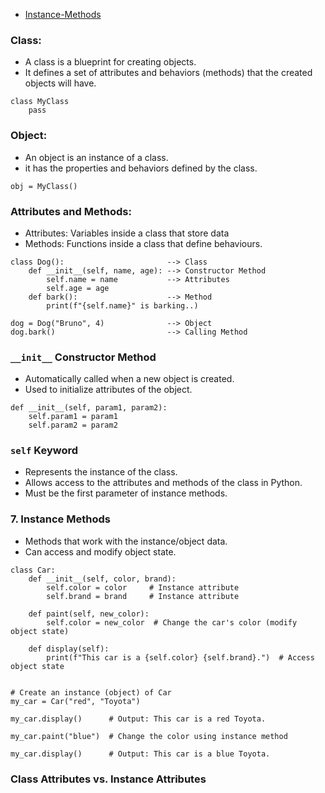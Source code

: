 - [Instance-Methods](#7-instance-methods)

### Class:

- A class is a blueprint for creating objects.
- It defines a set of attributes and behaviors (methods) that the created objects will have.

```
class MyClass
    pass
```

### Object:

- An object is an instance of a class.
- it has the properties and behaviors defined by the class.

```
obj = MyClass()
```

### Attributes and Methods:

- Attributes: Variables inside a class that store data
- Methods: Functions inside a class that define behaviours.

```
class Dog():                       --> Class
    def __init__(self, name, age): --> Constructor Method
        self.name = name           --> Attributes
        self.age = age
    def bark():                    --> Method
        print(f"{self.name}" is barking..)

dog = Dog("Bruno", 4)              --> Object
dog.bark()                         --> Calling Method
```

### `__init__` Constructor Method

- Automatically called when a new object is created.
- Used to initialize attributes of the object.

```
def __init__(self, param1, param2):
    self.param1 = param1
    self.param2 = param2
```

### `self` Keyword

- Represents the instance of the class.
- Allows access to the attributes and methods of the class in Python.
- Must be the first parameter of instance methods.

### 7. Instance Methods

- Methods that work with the instance/object data.
- Can access and modify object state.

```
class Car:
    def __init__(self, color, brand):
        self.color = color     # Instance attribute
        self.brand = brand     # Instance attribute

    def paint(self, new_color):
        self.color = new_color  # Change the car's color (modify object state)

    def display(self):
        print(f"This car is a {self.color} {self.brand}.")  # Access object state


# Create an instance (object) of Car
my_car = Car("red", "Toyota")

my_car.display()      # Output: This car is a red Toyota.

my_car.paint("blue")  # Change the color using instance method

my_car.display()      # Output: This car is a blue Toyota.
```

### Class Attributes vs. Instance Attributes
